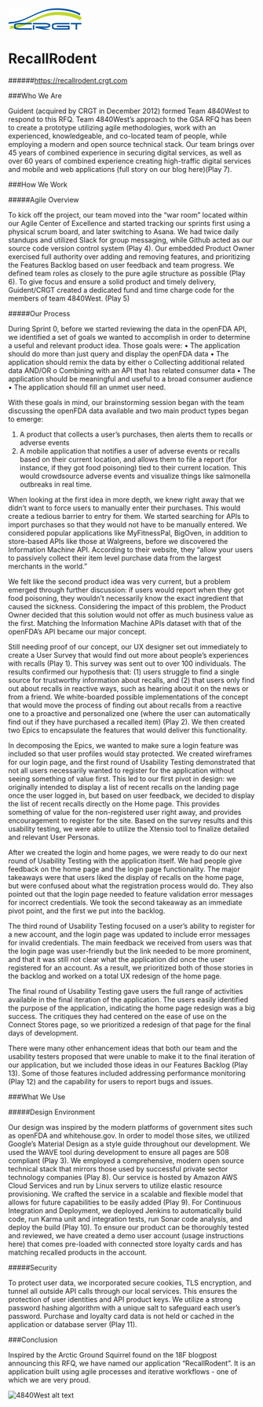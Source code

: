 <img src="/docs/2 - how we work/process/CRGT-Logo.png" alt="CRGT Logo" width="150px">

# RecallRodent
######https://recallrodent.crgt.com

###Who We Are

Guident (acquired by CRGT in December 2012) formed Team 4840West to respond to this RFQ. Team 4840West’s approach to the GSA RFQ has been to create a prototype utilizing agile methodologies, work with an experienced, knowledgeable, and co-located team of people, while employing a modern and open source technical stack. Our team brings over 45 years of combined experience in securing digital services, as well as over 60 years of combined experience creating high-traffic digital services and mobile and web applications (full story on our blog here)(Play 7).

###How We Work

#####Agile Overview

To kick off the project, our team moved into the “war room” located within our Agile Center of Excellence and started tracking our sprints first using a physical scrum board, and later switching to Asana. We had twice daily standups and utilized Slack for group messaging, while Github acted as our source code version control system (Play 4). Our embedded Product Owner exercised full authority over adding and removing features, and prioritizing the Features Backlog based on user feedback and team progress. We defined team roles as closely to the pure agile structure as possible (Play 6). To give focus and ensure a solid product and timely delivery, Guident/CRGT created a dedicated fund and time charge code for the members of team 4840West. (Play 5)

#####Our Process

During Sprint 0, before we started reviewing the data in the openFDA API, we identified a set of goals we wanted to accomplish in order to determine a useful and relevant product idea.  Those goals were:
•	The application should do more than just query and display the openFDA data
•	The application should remix the data by either
o	Collecting additional related data AND/OR
o	Combining with an API that has related consumer data
•	The application should be meaningful and useful to a broad consumer audience
•	The application should fill an unmet user need.

With these goals in mind, our brainstorming session began with the team discussing the openFDA data available and two main product types began to emerge:
1.	A product that collects a user’s purchases, then alerts them to recalls or adverse events
2.	A mobile application that notifies a user of adverse events or recalls based on their current location, and allows them to file a report (for instance, if they got food poisoning) tied to their current location.  This would crowdsource adverse events and visualize things like salmonella outbreaks in real time.

When looking at the first idea in more depth, we knew right away that we didn’t want to force users to manually enter their purchases.  This would create a tedious barrier to entry for them.  We started searching for APIs to import purchases so that they would not have to be manually entered.  We considered popular applications like MyFitnessPal, BigOven, in addition to store-based APIs like those at Walgreens, before we discovered the Information Machine API.  According to their website, they “allow your users to passively collect their item level purchase data from the largest merchants in the world.”  

We felt like the second product idea was very current, but a problem emerged through further discussion: if users would report when they got food poisoning, they wouldn’t necessarily know the exact ingredient that caused the sickness.  Considering the impact of this problem, the Product Owner decided that this solution would not offer as much business value as the first.  Matching the Information Machine APIs dataset with that of the openFDA’s API became our major concept.

Still needing proof of our concept, our UX designer set out immediately to create a User Survey that would find out more about people’s experiences with recalls (Play 1).  This survey was sent out to over 100 individuals.  The results confirmed our hypothesis that: (1) users struggle to find a single source for trustworthy information about recalls, and (2) that users only find out about recalls in reactive ways, such as hearing about it on the news or from a friend.  We white-boarded possible implementations of the concept that would move the process of finding out about recalls from a reactive one to a proactive and personalized one (where the user can automatically find out if they have purchased a recalled item) (Play 2).  We then created two Epics to encapsulate the features that would deliver this functionality. 

In decomposing the Epics, we wanted to make sure a login feature was included so that user profiles would stay protected.  We created wireframes for our login page, and the first round of Usability Testing demonstrated that not all users necessarily wanted to register for the application without seeing something of value first.  This led to our first pivot in design: we originally intended to display a list of recent recalls on the landing page once the user logged in, but based on user feedback, we decided to display the list of recent recalls directly on the Home page.  This provides something of value for the non-registered user right away, and provides encouragement to register for the site.  Based on the survey results and this usability testing, we were able to utilize the Xtensio tool to finalize detailed and relevant User Personas.

After we created the login and home pages, we were ready to do our next round of Usability Testing with the application itself.  We had people give feedback on the home page and the login page functionality.  The major takeaways were that users liked the display of recalls on the home page, but were confused about what the registration process would do. They also pointed out that the login page needed to feature validation error messages for incorrect credentials.  We took the second takeaway as an immediate pivot point, and the first we put into the backlog.

The third round of Usability Testing focused on a user’s ability to register for a new account, and the login page was updated to include error messages for invalid credentials.  The main feedback we received from users was that the login page was user-friendly but the link needed to be more prominent, and that it was still not clear what the application did once the user registered for an account.  As a result, we prioritized both of those stories in the backlog and worked on a total UX redesign of the home page.

The final round of Usability Testing gave users the full range of activities available in the final iteration of the application.  The users easily identified the purpose of the application, indicating the home page redesign was a big success.  The critiques they had centered on the ease of use on the Connect Stores page, so we prioritized a redesign of that page for the final days of development. 

There were many other enhancement ideas that both our team and the usability testers proposed that were unable to make it to the final iteration of our application, but we included those ideas in our Features Backlog (Play 13).  Some of those features included addressing performance monitoring (Play 12) and the capability for users to report bugs and issues.  

###What We Use

#####Design Environment

Our design was inspired by the modern platforms of government sites such as openFDA and whitehouse.gov.  In order to model those sites, we utilized Google’s Material Design as a style guide throughout our development. We used the WAVE tool during development to ensure all pages are 508 compliant (Play 3). We employed a comprehensive, modern open source technical stack that mirrors those used by successful private sector technology companies (Play 8). Our service is hosted by Amazon AWS Cloud Services and run by Linux servers to utilize elastic resource provisioning. We crafted the service in a scalable and flexible model that allows for future capabilities to be easily added (Play 9). For Continuous Integration and Deployment, we deployed Jenkins to automatically build code, run Karma unit and integration tests, run Sonar code analysis, and deploy the build (Play 10).  To ensure our product can be thoroughly tested and reviewed, we have created a demo user account (usage instructions here) that comes pre-loaded with connected store loyalty cards and has matching recalled products in the account.

#####Security

To protect user data, we incorporated secure cookies, TLS encryption, and tunnel all outside API calls through our local services.  This ensures the protection of user identities and API product keys.  We utilize a strong password hashing algorithm with a unique salt to safeguard each user’s password. Purchase and loyalty card data is not held or cached in the application or database server (Play 11).

###Conclusion

Inspired by the Arctic Ground Squirrel found on the 18F blogpost announcing this RFQ, we have named our application “RecallRodent”. It is an application built using agile processes and iterative workflows - one of which we are very proud.


![4840West alt text]()
